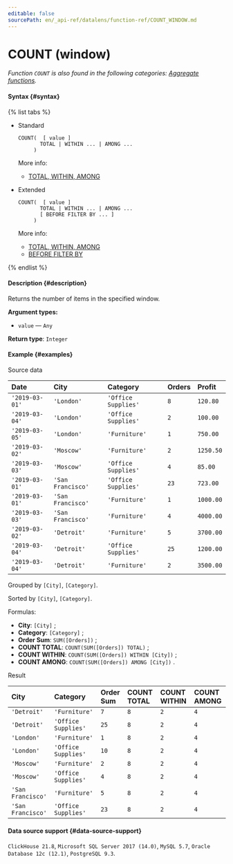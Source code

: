```yaml
---
editable: false
sourcePath: en/_api-ref/datalens/function-ref/COUNT_WINDOW.md
---
```


# COUNT (window)

_Function `COUNT` is also found in the following categories: [Aggregate functions](COUNT.md)._

#### Syntax {#syntax}

{% list tabs %}

- Standard

  ```
  COUNT(  [ value ]
         TOTAL | WITHIN ... | AMONG ...
       )
  ```

  More info:
  - [TOTAL, WITHIN, AMONG](window-functions.md#syntax-grouping)

- Extended

  ```
  COUNT(  [ value ]
         TOTAL | WITHIN ... | AMONG ...
         [ BEFORE FILTER BY ... ]
       )
  ```

  More info:
  - [TOTAL, WITHIN, AMONG](window-functions.md#syntax-grouping)
  - [BEFORE FILTER BY](window-functions.md#syntax-before-filter-by)

{% endlist %}

#### Description {#description}
Returns the number of items in the specified window.

**Argument types:**
- `value` — `Any`


**Return type**: `Integer`

#### Example {#examples}




Source data

| **Date**       | **City**          | **Category**        | **Orders**   | **Profit**   |
|:---------------|:------------------|:--------------------|:-------------|:-------------|
| `'2019-03-01'` | `'London'`        | `'Office Supplies'` | `8`          | `120.80`     |
| `'2019-03-04'` | `'London'`        | `'Office Supplies'` | `2`          | `100.00`     |
| `'2019-03-05'` | `'London'`        | `'Furniture'`       | `1`          | `750.00`     |
| `'2019-03-02'` | `'Moscow'`        | `'Furniture'`       | `2`          | `1250.50`    |
| `'2019-03-03'` | `'Moscow'`        | `'Office Supplies'` | `4`          | `85.00`      |
| `'2019-03-01'` | `'San Francisco'` | `'Office Supplies'` | `23`         | `723.00`     |
| `'2019-03-01'` | `'San Francisco'` | `'Furniture'`       | `1`          | `1000.00`    |
| `'2019-03-03'` | `'San Francisco'` | `'Furniture'`       | `4`          | `4000.00`    |
| `'2019-03-02'` | `'Detroit'`       | `'Furniture'`       | `5`          | `3700.00`    |
| `'2019-03-04'` | `'Detroit'`       | `'Office Supplies'` | `25`         | `1200.00`    |
| `'2019-03-04'` | `'Detroit'`       | `'Furniture'`       | `2`          | `3500.00`    |

Grouped by `[City]`, `[Category]`.

Sorted by `[City]`, `[Category]`.

Formulas:

- **City**: `[City]` ;
- **Category**: `[Category]` ;
- **Order Sum**: `SUM([Orders])` ;
- **COUNT TOTAL**: `COUNT(SUM([Orders]) TOTAL)` ;
- **COUNT WITHIN**: `COUNT(SUM([Orders]) WITHIN [City])` ;
- **COUNT AMONG**: `COUNT(SUM([Orders]) AMONG [City])` .


Result

| **City**          | **Category**        | **Order Sum**   | **COUNT TOTAL**   | **COUNT WITHIN**   | **COUNT AMONG**   |
|:------------------|:--------------------|:----------------|:------------------|:-------------------|:------------------|
| `'Detroit'`       | `'Furniture'`       | `7`             | `8`               | `2`                | `4`               |
| `'Detroit'`       | `'Office Supplies'` | `25`            | `8`               | `2`                | `4`               |
| `'London'`        | `'Furniture'`       | `1`             | `8`               | `2`                | `4`               |
| `'London'`        | `'Office Supplies'` | `10`            | `8`               | `2`                | `4`               |
| `'Moscow'`        | `'Furniture'`       | `2`             | `8`               | `2`                | `4`               |
| `'Moscow'`        | `'Office Supplies'` | `4`             | `8`               | `2`                | `4`               |
| `'San Francisco'` | `'Furniture'`       | `5`             | `8`               | `2`                | `4`               |
| `'San Francisco'` | `'Office Supplies'` | `23`            | `8`               | `2`                | `4`               |




#### Data source support {#data-source-support}

`ClickHouse 21.8`, `Microsoft SQL Server 2017 (14.0)`, `MySQL 5.7`, `Oracle Database 12c (12.1)`, `PostgreSQL 9.3`.
